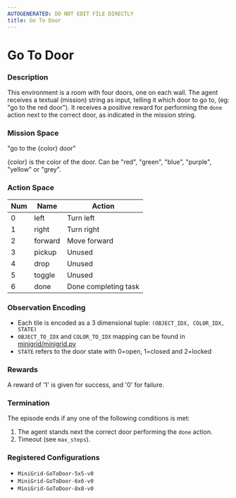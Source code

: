 ```yaml
---
AUTOGENERATED: DO NOT EDIT FILE DIRECTLY
title: Go To Door
---
```



# Go To Door

### Description

This environment is a room with four doors, one on each wall. The agent
receives a textual (mission) string as input, telling it which door to go
to, (eg: "go to the red door"). It receives a positive reward for performing
the `done` action next to the correct door, as indicated in the mission
string.

### Mission Space

"go to the {color} door"

{color} is the color of the door. Can be "red", "green", "blue", "purple",
"yellow" or "grey".

### Action Space

| Num | Name         | Action               |
|-----|--------------|----------------------|
| 0   | left         | Turn left            |
| 1   | right        | Turn right           |
| 2   | forward      | Move forward         |
| 3   | pickup       | Unused               |
| 4   | drop         | Unused               |
| 5   | toggle       | Unused               |
| 6   | done         | Done completing task |

### Observation Encoding

- Each tile is encoded as a 3 dimensional tuple:
    `(OBJECT_IDX, COLOR_IDX, STATE)`
- `OBJECT_TO_IDX` and `COLOR_TO_IDX` mapping can be found in
    [minigrid/minigrid.py](minigrid/minigrid.py)
- `STATE` refers to the door state with 0=open, 1=closed and 2=locked

### Rewards

A reward of '1' is given for success, and '0' for failure.

### Termination

The episode ends if any one of the following conditions is met:

1. The agent stands next the correct door performing the `done` action.
2. Timeout (see `max_steps`).

### Registered Configurations

- `MiniGrid-GoToDoor-5x5-v0`
- `MiniGrid-GoToDoor-6x6-v0`
- `MiniGrid-GoToDoor-8x8-v0`
